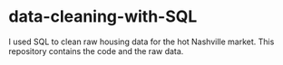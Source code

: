 # data-cleaning-with-SQL
I used SQL to clean raw housing data for the hot Nashville market. This repository contains the code and the raw data.
